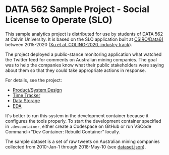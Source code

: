 # DATA 562 Sample Project - Social License to Operate (SLO)

This sample analytics project is distributed for use by students of DATA 562 at Calvin University. It is based on the SLO application built at [CSIRO/Data61](https://research.csiro.au/data61/) between 2015-2020 ([Xu et al, COLING-2020, industry track](https://aclanthology.org/2020.coling-industry.14/)).

The project deployed a public-stance monitoring application what watched the Twitter feed for comments on Australian mining companies. The goal was to help the companies know what their public stakeholders were saying about them so that they could take appropriate actions in response.

For details, see the project:

- [Product/System Design](notebooks/product.ipynb)
- [Time Tracker](https://app.clockify.me/workspaces/649f2bd325d4ee229253c053)
- [Data Storage](https://drive.google.com/drive/u/1/folders/1te6TeLQ7Uq0-JzBbiBINytPkH7yCqy1b)
- [EDA](notebooks/analysis.ipynb)

It's better to run this system in the development container because it configures the tools properly. To start the development container specified in `.devcontainer`, either create a Codespace on GitHub or run VSCode Command&rarr;&ldquo;Dev Container: Rebuild Container&rdquo; locally.

The sample dataset is a set of raw tweets on Australian mining companies collected from 2010-Jan-1 through 2018-May-10 (see [dataset.json](data/dataset.json)).

